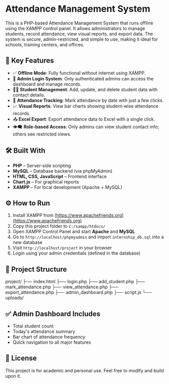 # Attendance Management System

This is a PHP-based Attendance Management System that runs offline using the XAMPP control panel. It allows administrators to manage students, record attendance, view visual reports, and export data. The system is secure, admin-restricted, and simple to use, making it ideal for schools, training centers, and offices.

## 🚀 Key Features

- ✅ **Offline Mode**: Fully functional without internet using XAMPP.
- 🔐 **Admin Login System**: Only authenticated admins can access the dashboard and manage records.
- 🧑‍🎓 **Student Management**: Add, update, and delete student data with contact details.
- 📅 **Attendance Tracking**: Mark attendance by date with just a few clicks.
- 📈 **Visual Reports**: View bar charts showing student-wise attendance records.
- 📤 **Excel Export**: Export attendance data to Excel with a single click.
- 👁️‍🗨️ **Role-based Access**: Only admins can view student contact info; others see restricted views.

## 🛠️ Built With

- **PHP** – Server-side scripting
- **MySQL** – Database backend (via phpMyAdmin)
- **HTML, CSS, JavaScript** – Frontend interface
- **Chart.js** – For graphical reports
- **XAMPP** – For local development (Apache + MySQL)

## ⚙️ How to Run

1. Install XAMPP from [https://www.apachefriends.org](https://www.apachefriends.org)
2. Copy this project folder to `C:/xampp/htdocs/`
3. Open XAMPP Control Panel and start **Apache** and **MySQL**
4. Go to `http://localhost/phpmyadmin` and import `internship_db.sql` into a new database
5. Visit `http://localhost/project` in your browser
6. Login using your admin credentials (defined in the database)

## 📂 Project Structure

project/
├── index.html
├── login.php
├── add_student.php
├── mark_attendance.php
├── view_attendance.php
├── export_attendance.php
├── admin_dashboard.php
├── script.js
└── uploads/

## ✅ Admin Dashboard Includes

- Total student count
- Today's attendance summary
- Bar chart of attendance frequency
- Quick navigation to all major features

## 📄 License

This project is for academic and personal use. Feel free to modify and build upon it.

